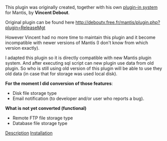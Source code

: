 This plugin was originally created, together with his own [plugin-in system](http://deboutv.free.fr/mantis/plugin.php?plugin=PluginManager) for Mantis, by **Vincent Debout**.

Original plugin can be found here http://deboutv.free.fr/mantis/plugin.php?plugin=ReleaseMgt

However Vincent had no more time to maintain this plugin and it become incompatible with newer versions of Mantis (I don't know from which version exactly).

I adapted this plugin so it is directly compatible with new Mantis plugin system. And after executing sql script can new plugin use data from old plugin. So who is still using old version of this plugin will be able to use they old data (in case that for storage was used local disk).

**For the moment I did conversion of those features**:
  * Disk file storage type
  * Email notification (to developer and/or user who reports a bug).

**What is not yet converted (functional)**
  * Remote FTP file storage type
  * Database file storage type

[Description](Description.md)
[Installation](Installation.md)